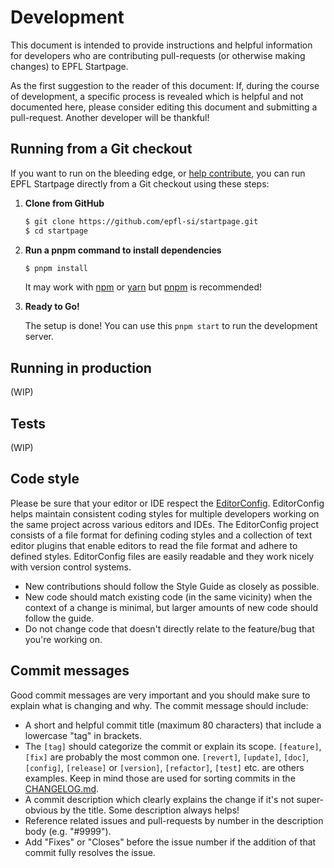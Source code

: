 <!--
  Please note that this document is adapted from
  https://github.com/meteor/meteor/blob/devel/DEVELOPMENT.md
  which is very well written!
-->
# Development

This document is intended to provide instructions and helpful information for
developers who are contributing pull-requests (or otherwise making changes) to
EPFL Startpage.

As the first suggestion to the reader of this document: If, during the course of
development, a specific process is revealed which is helpful and not documented
here, please consider editing this document and submitting a pull-request.
Another developer will be thankful!


## Running from a Git checkout

If you want to run on the bleeding edge, or [help contribute](CONTRIBUTING.md),
you can run EPFL Startpage directly from a Git checkout using these steps:

1. **Clone from GitHub**

    ```sh
    $ git clone https://github.com/epfl-si/startpage.git
    $ cd startpage
    ```

2. **Run a pnpm command to install dependencies**

    ```sh
    $ pnpm install
    ```
    
    It may work with [npm](https://www.npmjs.com/) or [yarn](https://yarnpkg.com/) 
    but [pnpm](https://pnpm.io/) is recommended!

3. **Ready to Go!**

    The setup is done! You can use this `pnpm start` to run the development
    server.


## Running in production

(WIP)


## Tests

(WIP)


## Code style

Please be sure that your editor or IDE respect the [EditorConfig]. EditorConfig
helps maintain consistent coding styles for multiple developers working on the
same project across various editors and IDEs. The EditorConfig project consists
of a file format for defining coding styles and a collection of text editor
plugins that enable editors to read the file format and adhere to defined
styles. EditorConfig files are easily readable and they work nicely with version
control systems.

* New contributions should follow the Style Guide as closely as possible.
* New code should match existing code (in the same vicinity) when the context of
  a change is minimal, but larger amounts of new code should follow the guide.
* Do not change code that doesn't directly relate to the feature/bug that you're
  working on.
<!-- @TODO linting -->


## Commit messages

Good commit messages are very important and you should make sure to explain what
is changing and why. The commit message should include:

* A short and helpful commit title (maximum 80 characters) that include a 
  lowercase "tag" in brackets.
* The `[tag]` should categorize the commit or explain its scope. `[feature]`,
  `[fix]` are probably the most common one. `[revert]`, `[update]`, `[doc]`,
  `[config]`, `[release]` or `[version]`, `[refactor]`, `[test]` etc. are others
  examples. Keep in mind those are used for sorting commits in the
  [CHANGELOG.md].
* A commit description which clearly explains the change if it's not
  super-obvious by the title. Some description always helps!
* Reference related issues and pull-requests by number in the description body 
  (e.g. "#9999").
* Add "Fixes" or "Closes" before the issue number if the addition of that commit
  fully resolves the issue.


[EditorConfig]: https://editorconfig.org/
[CHANGELOG.md]: ./CHANGELOG.md
